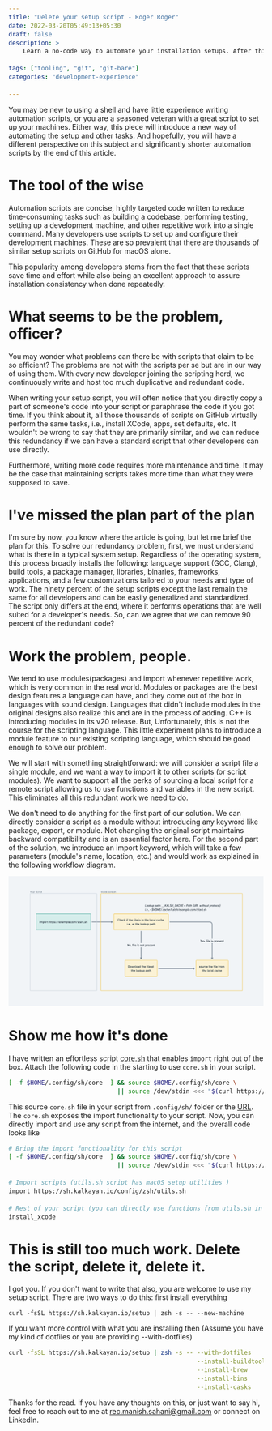 ```yaml
---
title: "Delete your setup script - Roger Roger"
date: 2022-03-20T05:49:13+05:30
draft: false
description: >
    Learn a no-code way to automate your installation setups. After this, you won't need to write scripts to automate your machine setup.
    
tags: ["tooling", "git", "git-bare"]
categories: "development-experience"

---
```


You may be new to using a shell and have little experience writing automation scripts, or you are a seasoned veteran with a great script to set up your machines. Either way, this piece will introduce a new way of automating the setup and other tasks. And hopefully, you will have a different perspective on this subject and significantly shorter automation scripts by the end of this article. 

# The tool of the wise 

Automation scripts are concise, highly targeted code written to reduce time-consuming tasks such as building a codebase, performing testing, setting up a development machine, and other repetitive work into a single command. Many developers use scripts to set up and configure their development machines. These are so prevalent that there are thousands of similar setup scripts on GitHub for macOS alone. 

This popularity among developers stems from the fact that these scripts save time and effort while also being an excellent approach to assure installation consistency when done repeatedly.

# What seems to be the problem, officer?

You may wonder what problems can there be with scripts that claim to be so efficient? The problems are not with the scripts per se but are in our way of using them. With every new developer joining the scripting herd, we continuously write and host too much duplicative and redundant code.

When writing your setup script, you will often notice that you directly copy a part of someone's code into your script or paraphrase the code if you got time. If you think about it, all those thousands of scripts on GitHub virtually perform the same tasks, i.e., install XCode, apps, set defaults, etc. It wouldn't be wrong to say that they are primarily similar, and we can reduce this redundancy if we can have a standard script that other developers can use directly.

Furthermore, writing more code requires more maintenance and time. It may be the case that maintaining scripts takes more time than what they were supposed to save. 

# I've missed the plan part of the plan

I'm sure by now, you know where the article is going, but let me brief the plan for this. To solve our redundancy problem, first, we must understand what is there in a typical system setup. Regardless of the operating system, this process broadly installs the following: language support (GCC, Clang), build tools, a package manager, libraries, binaries, frameworks, applications, and a few customizations tailored to your needs and type of work. The ninety percent of the setup scripts except the last remain the same for all developers and can be easily generalized and standardized. The script only differs at the end, where it performs operations that are well suited for a developer's needs. So, can we agree that we can remove 90 percent of the redundant code? 

# Work the problem, people.

We tend to use modules(packages) and import whenever repetitive work, which is very common in the real world. Modules or packages are the best design features a language can have, and they come out of the box in languages with sound design. Languages that didn't include modules in the original designs also realize this and are in the process of adding. C++ is introducing modules in its v20 release. But, Unfortunately, this is not the course for the scripting language. This little experiment plans to introduce a module feature to our existing scripting language, which should be good enough to solve our problem. 

We will start with something straightforward: we will consider a script file a single module, and we want a way to import it to other scripts (or script modules). We want to support all the perks of sourcing a local script for a remote script allowing us to use functions and variables in the new script. This eliminates all this redundant work we need to do.

We don't need to do anything for the first part of our solution. We can directly consider a script as a module without introducing any keyword like package, export, or module. Not changing the original script maintains backward compatibility and is an essential factor here. For the second part of the solution, we introduce an import keyword, which will take a few parameters (module's name, location, etc.) and would work as explained in the following workflow diagram. 

![Workflow](flow.png)

# Show me how it's done

I have written an effortless script [core.sh](https://sh.kalkayan.io/config/sh/core) that enables `import` right out of the box. Attach the following code in the starting to use `core.sh` in your script.

```bash 
[ -f $HOME/.config/sh/core  ] && source $HOME/.config/sh/core \
                              || source /dev/stdin <<< "$(curl https://sh.kalkayan.io/config/sh/core)"
```
This source `core.sh` file in your script from `.config/sh/` folder or the [URL](https://sh.kalkayan.io/config/sh/core). The `core.sh` exposes the import functionality to your script. Now, you can directly import and use any script from the internet, and the overall code looks like 

```bash
# Bring the import functionality for this script
[ -f $HOME/.config/sh/core  ] && source $HOME/.config/sh/core \
                              || source /dev/stdin <<< "$(curl https://sh.kalkayan.io/config/sh/core)"

# Import scripts (utils.sh script has macOS setup utilities )
import https://sh.kalkayan.io/config/zsh/utils.sh

# Rest of your script (you can directly use functions from utils.sh in this script)
install_xcode
```

# This is still too much work. Delete the script, delete it, delete it.

I got you. If you don't want to write that also, you are welcome to use my setup script. There are two ways to do this: first install everything 
```
curl -fsSL https://sh.kalkayan.io/setup | zsh -s -- --new-machine
```

If you want more control with what you are installing then (Assume you have my kind of dotfiles or you are providing --with-dotfiles)
```bash
curl -fsSL https://sh.kalkayan.io/setup | zsh -s -- --with-dotfiles      \
                                                    --install-buildtools \
                                                    --install-brew       \
                                                    --install-bins       \
                                                    --install-casks
```


<!-- # The Grievances  -->

Thanks for the read. If you have any thoughts on this, or just want to say hi, feel free to reach out to me at rec.manish.sahani@gmail.com or connect on LinkedIn.